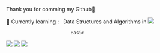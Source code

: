 Thank you for comming my Github🤗

🌱 Currently learning : &nbsp;
Data Structures and Algorithms in 
<img src="https://img.shields.io/badge/Python-3766AB?style=flat-square&logo=Python&logoColor=white"/></a>&nbsp;

                            Basic
<img src="https://img.shields.io/badge/HTML5-E34F26?style=flat-square&logo=HTML5&logoColor=white"/></a>
<img src="https://img.shields.io/badge/CSS3-1572B6?style=flat-square&logo=CSS3&logoColor=white"/></a>
<img src="https://img.shields.io/badge/JavaScript-F7DF1E?style=flat-square&logo=JavaScript&logoColor=white"/></a>

<!--🔥 Learn to next :
-->

<!---
- 👋 Hi, I’m @Dev-Sam32
- 👀 I’m interested in ...
- 🌱 I’m currently learning ...
- 💞️ I’m looking to collaborate on ...
- 📫 How to reach me ...
--->

<!---
Dev-Sam32/Dev-Sam32 is a ✨ special ✨ repository because its `README.md` (this file) appears on your GitHub profile.
You can click the Preview link to take a look at your changes.
--->
